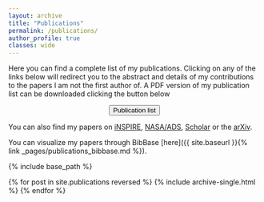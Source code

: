 ```yaml
---
layout: archive
title: "Publications"
permalink: /publications/
author_profile: true
classes: wide
---
```


Here you can find a complete list of my publications. Clicking on any of the links below will redirect you to the abstract and details of my contributions to the papers I am not the first author of. A PDF version of my publication list can be downloaded clicking the button below

<center><a href="../assets/cv_pdf/publication_list.pdf" download="Iacovelli_PublicationList.pdf"><button class="btn btn--custom">Publication list</button></a></center>

You can also find my papers on  <a href="https://inspirehep.net/authors/1844718" target="_blank" rel="noopener"><i class="ai ai-inspire ai-fw"></i> iNSPIRE</a>, <a href="https://ui.adsabs.harvard.edu/search/q=%20author%3A%22Iacovelli%2C%20Francesco%22&sort=date%20desc%2C%20bibcode%20desc&p_=0" target="_blank" rel="noopener"><i class="ai ai-ads-square ai-fw"></i> NASA/ADS</a>, <a href="https://scholar.google.com/citations?hl=it&user=aTpQvZAAAAAJ" target="_blank" rel="noopener"><i class="ai ai-google-scholar-square ai-fw"></i> Scholar</a> or the <a href="https://arxiv.org/a/iacovelli_f_1.html" target="_blank" rel="noopener"><i class="ai ai-arxiv ai-fw"></i> arXiv</a>.

You can visualize my papers through BibBase [here]({{ site.baseurl }}{% link _pages/publications_bibbase.md %}).


{% include base_path %}

{% for post in site.publications reversed %}
  {% include archive-single.html %}
{% endfor %}

